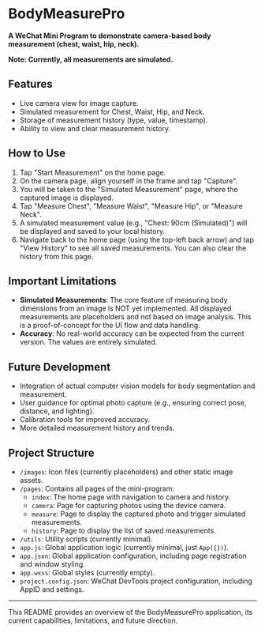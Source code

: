 # BodyMeasurePro

**A WeChat Mini Program to demonstrate camera-based body measurement (chest, waist, hip, neck).**

**Note: Currently, all measurements are simulated.**

## Features

*   Live camera view for image capture.
*   Simulated measurement for Chest, Waist, Hip, and Neck.
*   Storage of measurement history (type, value, timestamp).
*   Ability to view and clear measurement history.

## How to Use

1.  Tap "Start Measurement" on the home page.
2.  On the camera page, align yourself in the frame and tap "Capture".
3.  You will be taken to the "Simulated Measurement" page, where the captured image is displayed.
4.  Tap "Measure Chest", "Measure Waist", "Measure Hip", or "Measure Neck".
5.  A simulated measurement value (e.g., "Chest: 90cm (Simulated)") will be displayed and saved to your local history.
6.  Navigate back to the home page (using the top-left back arrow) and tap "View History" to see all saved measurements. You can also clear the history from this page.

## Important Limitations

*   **Simulated Measurements**: The core feature of measuring body dimensions from an image is NOT yet implemented. All displayed measurements are placeholders and not based on image analysis. This is a proof-of-concept for the UI flow and data handling.
*   **Accuracy**: No real-world accuracy can be expected from the current version. The values are entirely simulated.

## Future Development

*   Integration of actual computer vision models for body segmentation and measurement.
*   User guidance for optimal photo capture (e.g., ensuring correct pose, distance, and lighting).
*   Calibration tools for improved accuracy.
*   More detailed measurement history and trends.

## Project Structure

*   `/images`: Icon files (currently placeholders) and other static image assets.
*   `/pages`: Contains all pages of the mini-program:
    *   `index`: The home page with navigation to camera and history.
    *   `camera`: Page for capturing photos using the device camera.
    *   `measure`: Page to display the captured photo and trigger simulated measurements.
    *   `history`: Page to display the list of saved measurements.
*   `/utils`: Utility scripts (currently minimal).
*   `app.js`: Global application logic (currently minimal, just `App({})`).
*   `app.json`: Global application configuration, including page registration and window styling.
*   `app.wxss`: Global styles (currently empty).
*   `project.config.json`: WeChat DevTools project configuration, including AppID and settings.

---
This README provides an overview of the BodyMeasurePro application, its current capabilities, limitations, and future direction.
